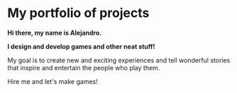 # My portfolio of projects

**Hi there, my name is Alejandro.**

**I design and develop games and other neat stuff!**

My goal is to create new and exciting experiences and tell wonderful stories that inspire and entertain the people who play them.

Hire me and let's make games! 
